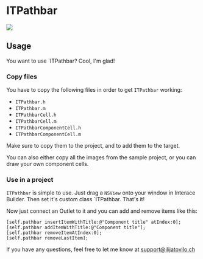 ITPathbar
=========

<img src="http://www.ilijatovilo.ch/github/itpathbar.png" />

Usage
-----

You want to use `ITPathbar? Cool, I'm glad!

### Copy files

You have to copy the following files in order to get `ITPathbar` working:

* `ITPathbar.h`
* `ITPathbar.m`
* `ITPathbarCell.h`
* `ITPathbarCell.m`
* `ITPathbarComponentCell.h`
* `ITPathbarComponentCell.m`

Make sure to copy them to the project, and to add them to the target.

You can also either copy all the images from the sample project, or you can draw your own component cells.

### Use in a project

`ITPathbar` is simple to use.
Just drag a `NSView` onto your window in Interace Builder.
Then set it's custom class `ITPathbar. That's it!

Now just connect an Outlet to it and you can add and remove items like this:

    [self.pathbar insertItemWithTitle:@"Component title" atIndex:0];
    [self.pathbar addItemWithTitle:@"Component title"];
    [self.pathbar removeItemAtIndex:0];
    [self.pathbar removeLastItem];

If you have any questions, feel free to let me know at support@ilijatovilo.ch
